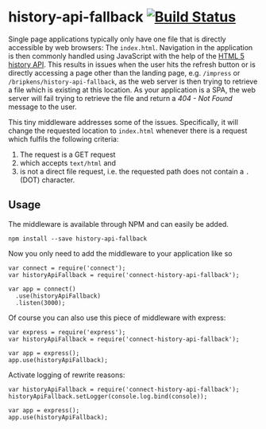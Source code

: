 # history-api-fallback [![Build Status](https://secure.travis-ci.org/bripkens/connect-history-api-fallback.png?branch=master)](http://travis-ci.org/bripkens/connect-history-api-fallback)

Single page applications typically only have one file that is directly
accessible by web browsers: The `index.html`. Navigation in the application
is then commonly handled using JavaScript with the help of the
[HTML 5 history API](http://www.w3.org/html/wg/drafts/html/master/single-page.html#the-history-interface).
This results in issues when the user hits the refresh button or is directly
accessing a page other than the landing page, e.g. `/impress` or
`/bripkens/history-api-fallback`, as the web server is then trying to retrieve
a file which is existing at this location. As your application is a SPA, the
web server will fail trying to retrieve the file and return a *404 - Not Found*
message to the user.

This tiny middleware addresses some of the issues. Specifically, it will change
the requested location to `index.html` whenever there is a request which
fulfils the following criteria:

 1. The request is a GET request
 2. which accepts `text/html` and
 3. is not a direct file request, i.e. the requested path does not contain a
    `.` (DOT) character.

## Usage

The middleware is available through NPM and can easily be added.

```
npm install --save history-api-fallback
```

Now you only need to add the middleware to your application like so

```
var connect = require('connect');
var historyApiFallback = require('connect-history-api-fallback');

var app = connect()
  .use(historyApiFallback)
  .listen(3000);
```

Of course you can also use this piece of middleware with express:

```
var express = require('express');
var historyApiFallback = require('connect-history-api-fallback');

var app = express();
app.use(historyApiFallback);
```

Activate logging of rewrite reasons:

```
var historyApiFallback = require('connect-history-api-fallback');
historyApiFallback.setLogger(console.log.bind(console));

var app = express();
app.use(historyApiFallback);
```